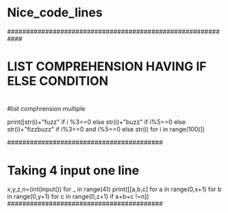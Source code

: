 # Nice_code_lines

############################################################
# LIST COMPREHENSION HAVING IF ELSE CONDITION #
# ##########################
#list comphrension multiple

print([str(i)+"fuzz" if i %3==0 else str(i)+"buzz" if i%5==0 else  str(i)+"fizzbuzz" if i%3==0 and i%5==0 else str(i) for i in range(100)])

#########################################
# Taking 4 input one line
x,y,z,n=(int(input()) for _ in range(4))
print([[a,b,c] for a in range(0,x+1) for b in range(0,y+1) for c in range(0,z+1) if a+b+c !=n])
#########################################
